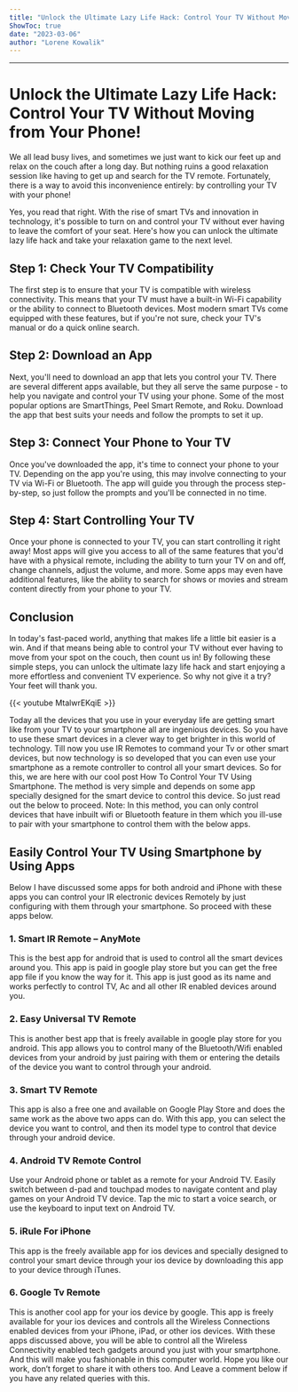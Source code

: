 ```yaml
---
title: "Unlock the Ultimate Lazy Life Hack: Control Your TV Without Moving from Your Phone!"
ShowToc: true 
date: "2023-03-06"
author: "Lorene Kowalik"
---
```

*****
# Unlock the Ultimate Lazy Life Hack: Control Your TV Without Moving from Your Phone!

We all lead busy lives, and sometimes we just want to kick our feet up and relax on the couch after a long day. But nothing ruins a good relaxation session like having to get up and search for the TV remote. Fortunately, there is a way to avoid this inconvenience entirely: by controlling your TV with your phone!

Yes, you read that right. With the rise of smart TVs and innovation in technology, it's possible to turn on and control your TV without ever having to leave the comfort of your seat. Here's how you can unlock the ultimate lazy life hack and take your relaxation game to the next level.

## Step 1: Check Your TV Compatibility

The first step is to ensure that your TV is compatible with wireless connectivity. This means that your TV must have a built-in Wi-Fi capability or the ability to connect to Bluetooth devices. Most modern smart TVs come equipped with these features, but if you're not sure, check your TV's manual or do a quick online search.

## Step 2: Download an App

Next, you'll need to download an app that lets you control your TV. There are several different apps available, but they all serve the same purpose - to help you navigate and control your TV using your phone. Some of the most popular options are SmartThings, Peel Smart Remote, and Roku. Download the app that best suits your needs and follow the prompts to set it up.

## Step 3: Connect Your Phone to Your TV

Once you've downloaded the app, it's time to connect your phone to your TV. Depending on the app you're using, this may involve connecting to your TV via Wi-Fi or Bluetooth. The app will guide you through the process step-by-step, so just follow the prompts and you'll be connected in no time.

## Step 4: Start Controlling Your TV

Once your phone is connected to your TV, you can start controlling it right away! Most apps will give you access to all of the same features that you'd have with a physical remote, including the ability to turn your TV on and off, change channels, adjust the volume, and more. Some apps may even have additional features, like the ability to search for shows or movies and stream content directly from your phone to your TV.

## Conclusion

In today's fast-paced world, anything that makes life a little bit easier is a win. And if that means being able to control your TV without ever having to move from your spot on the couch, then count us in! By following these simple steps, you can unlock the ultimate lazy life hack and start enjoying a more effortless and convenient TV experience. So why not give it a try? Your feet will thank you.

{{< youtube MtalwrEKqiE >}} 



Today all the devices that you use in your everyday life are getting smart like from your TV to your smartphone all are ingenious devices. So you have to use these smart devices in a clever way to get brighter in this world of technology.
Till now you use IR Remotes to command your Tv or other smart devices, but now technology is so developed that you can even use your smartphone as a remote controller to control all your smart devices. So for this, we are here with our cool post How To Control Your TV Using Smartphone. The method is very simple and depends on some app specially designed for the smart device to control this device. So just read out the below to proceed.
Note: In this method, you can only control devices that have inbuilt wifi or Bluetooth feature in them which you ill-use to pair with your smartphone to control them with the below apps.

 
## Easily Control Your TV Using Smartphone by Using Apps


Below I have discussed some apps for both android and iPhone with these apps you can control your IR electronic devices Remotely by just configuring with them through your smartphone. So proceed with these apps below.

 
### 1. Smart IR Remote – AnyMote



This is the best app for android that is used to control all the smart devices around you. This app is paid in google play store but you can get the free app file if you know the way for it. This app is just good as its name and works perfectly to control TV, Ac and all other IR enabled devices around you.

 
### 2. Easy Universal TV Remote



This is another best app that is freely available in google play store for you android. This app allows you to control many of the Bluetooth/Wifi enabled devices from your android by just pairing with them or entering the details of the device you want to control through your android.

 
### 3. Smart TV Remote



This app is also a free one and available on Google Play Store and does the same work as the above two apps can do. With this app, you can select the device you want to control, and then its model type to control that device through your android device.

 
### 4. Android TV Remote Control


Use your Android phone or tablet as a remote for your Android TV. Easily switch between d-pad and touchpad modes to navigate content and play games on your Android TV device. Tap the mic to start a voice search, or use the keyboard to input text on Android TV.

 
### 5. iRule For iPhone



This app is the freely available app for ios devices and specially designed to control your smart device through your ios device by downloading this app to your device through iTunes.

 
### 6. Google Tv Remote



This is another cool app for your ios device by google. This app is freely available for your ios devices and controls all the Wireless Connections enabled devices from your iPhone, iPad, or other ios devices.
With these apps discussed above, you will be able to control all the Wireless Connectivity enabled tech gadgets around you just with your smartphone. And this will make you fashionable in this computer world. Hope you like our work, don’t forget to share it with others too. And Leave a comment below if you have any related queries with this.




